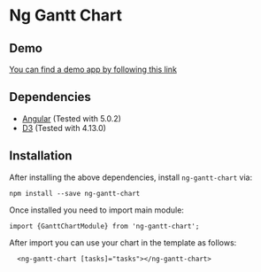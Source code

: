 # Ng Gantt Chart

## Demo

[You can find a demo app by following this link](https://embed.plnkr.co/NaXYhK5uWgpmPnhRYJdn/)

## Dependencies

* [Angular](https://angular.io/) (Tested with 5.0.2)
* [D3](https://d3js.org/) (Tested with 4.13.0)

## Installation

After installing the above dependencies, install `ng-gantt-chart` via:

```
npm install --save ng-gantt-chart
```

Once installed you need to import main module:

```
import {GanttChartModule} from 'ng-gantt-chart';
```

After import you can use your chart in the template as follows:
```
  <ng-gantt-chart [tasks]="tasks"></ng-gantt-chart>
```
